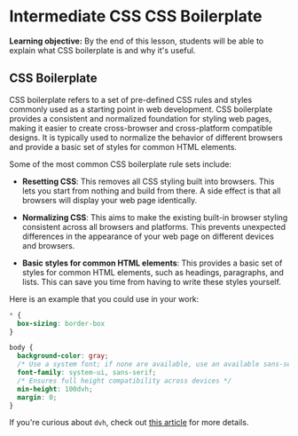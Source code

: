 <h1>
  <span class="headline">Intermediate CSS</span>
  <span class="subhead">CSS Boilerplate</span>
</h1>

**Learning objective:** By the end of this lesson, students will be able to explain what CSS boilerplate is and why it's useful.

## CSS Boilerplate

CSS boilerplate refers to a set of pre-defined CSS rules and styles commonly used as a starting point in web development. CSS boilerplate provides a consistent and normalized foundation for styling web pages, making it easier to create cross-browser and cross-platform compatible designs. It is typically used to normalize the behavior of different browsers and provide a basic set of styles for common HTML elements.

Some of the most common CSS boilerplate rule sets include:

- **Resetting CSS**: This removes all CSS styling built into browsers. This lets you start from nothing and build from there. A side effect is that all browsers will display your web page identically.

- **Normalizing CSS**: This aims to make the existing built-in browser styling consistent across all browsers and platforms. This prevents unexpected differences in the appearance of your web page on different devices and browsers.

- **Basic styles for common HTML elements**: This provides a basic set of styles for common HTML elements, such as headings, paragraphs, and lists. This can save you time from having to write these styles yourself.

Here is an example that you could use in your work:

```css
* {
  box-sizing: border-box
}

body {
  background-color: gray;
  /* Use a system font; if none are available, use an available sans-serif font */
  font-family: system-ui, sans-serif;
  /* Ensures full height compatibility across devices */
  min-height: 100dvh;
  margin: 0;
}
```

If you're curious about `dvh`, check out [this article](https://ishadeed.com/article/new-viewport-units/) for more details.
